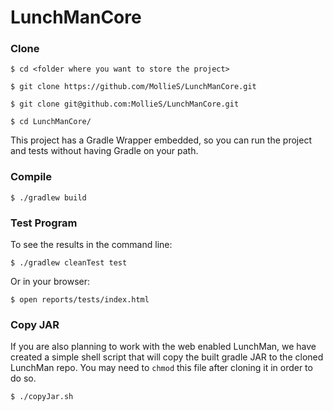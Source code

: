 # LunchManCore

### Clone

```shell
$ cd <folder where you want to store the project>

$ git clone https://github.com/MollieS/LunchManCore.git

$ git clone git@github.com:MollieS/LunchManCore.git

$ cd LunchManCore/
```

This project has a Gradle Wrapper embedded, so you can run the project and tests without having Gradle on your path.

### Compile
```shell
$ ./gradlew build
```


### Test Program
To see the results in the command line:
```shell
$ ./gradlew cleanTest test
```
Or in your browser:
```shell
$ open reports/tests/index.html
```

### Copy JAR

If you are also planning to work with the web enabled LunchMan, we have created
a simple shell script that will copy the built gradle JAR to the cloned
LunchMan repo. You may need to `chmod` this file after cloning it in order to
do so. 

```shell
$ ./copyJar.sh
```
